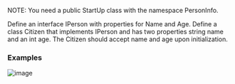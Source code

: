 NOTE: You need a public StartUp class with the namespace PersonInfo.

Define an interface IPerson with properties for Name and Age. Define a class Citizen that implements IPerson and has two properties string name and an int age. The Citizen should accept name and age upon initialization.

### Examples

![image](https://user-images.githubusercontent.com/45227327/222907943-2205738b-4b96-4966-8056-10e69eb10db1.png)


